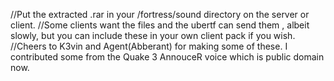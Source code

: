 //Put the extracted .rar in your /fortress/sound directory on the server or client.
//Some clients want the files and the ubertf can send them , albeit slowly, but you can include these in your own client pack if you wish.
//Cheers to K3vin and Agent(Abberant) for making some of these. I contributed some from the Quake 3 AnnouceR voice which is public domain now.
